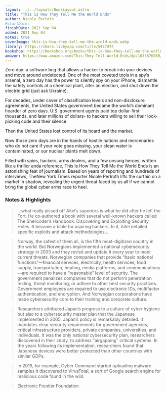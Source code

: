```yaml
---
layout: ../../layouts/BookLayout.astro
title: "This is How They Tell Me the World Ends"
author: Nicole Perloth
#startDate:
finishDate: 2021 Sep 04
added: 2021 Sep 04
notes: true
coverImage: this-is-how-they-tell-me-the-wrold-ends.webp
library: https://share.libbyapp.com/title/5427474
bookshop: https://bookshop.org/books/this-is-how-they-tell-me-the-world-ends-the-cyberweapons-arms-race-9781635578492/9781635576054
amazon: https://www.amazon.com/This-They-Tell-World-Ends/dp/1635576059/
---
```


Zero day: a software bug that allows a hacker to break into your devices and move around undetected. One of the most coveted tools in a spy’s arsenal, a zero day has the power to silently spy on your iPhone, dismantle the safety controls at a chemical plant, alter an election, and shut down the electric grid (just ask Ukraine).

For decades, under cover of classification levels and non-disclosure agreements, the United States government became the world’s dominant hoarder of zero days. U.S. government agents paid top dollar-first thousands, and later millions of dollars- to hackers willing to sell their lock-picking code and their silence.

Then the United States lost control of its hoard and the market.

Now those zero days are in the hands of hostile nations and mercenaries who do not care if your vote goes missing, your clean water is contaminated, or our nuclear plants melt down.

Filled with spies, hackers, arms dealers, and a few unsung heroes, written like a thriller anda reference, This Is How They Tell Me the World Ends is an astonishing feat of journalism. Based on years of reporting and hundreds of interviews, TheNew York Times reporter Nicole Perlroth lifts the curtain on a market in shadow, revealing the urgent threat faced by us all if we cannot bring the global cyber arms race to heel.

### Notes & Highlights
> …what really pissed off Aitel’s superiors is what he did after he left the Fort. He co-authored a book with several well-known hackers called The Shellcoder’s Handbook: Discovering and Exploiting Security Holes. It became a bible for aspiring hackers. In it, Aitel detailed specific exploits and attack methodologies…

> Norway, the safest of them all, is the fifth most-digitized country in the world. But Norwegians implemented a national cybersecurity strategy in 2003 and they revisit and update it every year to meet current threats. Norwegian companies that provide “basic national functions”—financial services, electricity, health services, food supply, transportation, heating, media platforms, and communications—are required to have a “reasonable” level of security. The government penalizes companies that do not perform penetration testing, threat monitoring, or adhere to other best security practices. Government employees are required to use electronic IDs, multifactor authentication, and encryption. And Norwegian corporations have made cybersecurity core to their training and corporate culture.

> Researchers attributed Japan’s progress to a culture of cyber hygiene but also to a cybersecurity master plan that the Japanese implemented in 2005. Japan’s policy is remarkably detailed. It mandates clear security requirements for government agencies, critical infrastructure providers, private companies, universities, and individuals. It was the only national cybersecurity plan, researchers discovered in their study, to address “airgapping” critical systems. In the years following its implementation, researchers found that Japanese devices were better protected than other countries with similar GDPs.

> In 2019, for example, Cyber Command started uploading malware samples it discovered to VirusTotal, a sort of Google search engine for malicious code found in the wild.

> Electronic Frontier Foundation  
